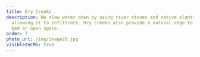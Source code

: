 ```yaml
---
title: Dry Creeks
description: We slow water down by using river stones and native plants,
  allowing it to infiltrate. Dry creeks also provide a natural edge to a garden
  bed or open space.
order: 7
photo_url: /img/image28.jpg
visibleInCMS: true
---
```


